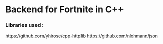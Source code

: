 # Backend for Fortnite in C++

### Libraries used:
https://github.com/yhirose/cpp-httplib 
https://github.com/nlohmann/json